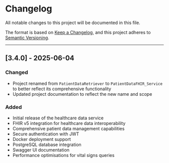 # Changelog

All notable changes to this project will be documented in this file.

The format is based on [Keep a Changelog](https://keepachangelog.com/en/1.0.0/),
and this project adheres to [Semantic Versioning](https://semver.org/spec/v2.0.0.html).

---

## [3.4.0] - 2025-06-04

### Changed
- Project renamed from `PatientDataRetriever` to `PatientDataFHIR_Service` to better reflect its comprehensive functionality
- Updated project documentation to reflect the new name and scope

### Added
- Initial release of the healthcare data service
- FHIR v5 integration for healthcare data interoperability
- Comprehensive patient data management capabilities
- Secure authentication with JWT
- Docker deployment support
- PostgreSQL database integration
- Swagger UI documentation
- Performance optimisations for vital signs queries 